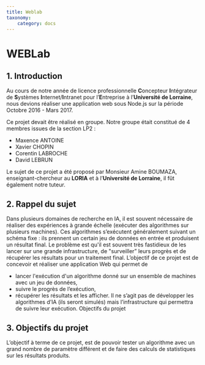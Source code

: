 ```yaml
---
title: Weblab
taxonomy:
    category: docs
---
```


# WEBLab

## 1. Introduction
Au cours de notre année de licence professionnelle **C**oncepteur **I**ntégrateur de **S**ystèmes **I**nternet/**I**ntranet pour l’**E**ntreprise à l’**Université de Lorraine**, nous devions réaliser une application web sous Node.js sur la période Octobre 2016 - Mars 2017.

Ce projet devait être réalisé en groupe. Notre groupe était constitué de 4 membres issues de la section LP2 : 

- Maxence ANTOINE
- Xavier CHOPIN
- Corentin LABROCHE
- David LEBRUN

Le sujet de ce projet a été proposé par Monsieur Amine BOUMAZA, enseignant-chercheur au **LORIA** et à l’**Université de Lorraine**, il fût également notre tuteur.

## 2. Rappel du sujet
Dans plusieurs domaines de recherche en IA, il est souvent nécessaire de réaliser des expériences à grande échelle (exécuter des algorithmes sur plusieurs machines). Ces algorithmes s’exécutent généralement suivant un schéma fixe : ils prennent un certain jeu de données en entrée et produisent un résultat final. Le problème est qu'il est souvent très fastidieux de les lancer sur une grande infrastructure, de "surveiller” leurs progrès et de récupérer les résultats pour un traitement final.
L’objectif de ce projet est de concevoir et réaliser une application Web qui permet de
- lancer l'exécution d'un algorithme donné sur un ensemble de machines avec un jeu de données,
- suivre le progrès de l’exécution,
- récupérer les résultats et les afficher.
Il ne s’agit pas de développer les algorithmes d’IA (ils seront simulés) mais l’infrastructure qui permettra de suivre leur exécution.
Objectifs du projet

## 3. Objectifs du projet
L’objectif à terme de ce projet, est de pouvoir tester un algorithme avec un grand nombre de paramètre différent et de faire des calculs de statistiques sur les résultats produits.
